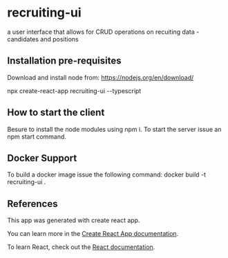 # recruiting-ui

a user interface that allows for CRUD operations on recuiting data - candidates and positions


## Installation pre-requisites

Download and install node from:
 https://nodejs.org/en/download/
 
npx create-react-app recruiting-ui --typescript

## How to start the client

Besure to install the node modules using npm i.
To start the server issue an npm start command. 

## Docker Support

To build a docker image issue the following command:
docker build -t recruiting-ui .

## References

This app was generated with create react app. 

You can learn more in the [Create React App documentation](https://facebook.github.io/create-react-app/docs/getting-started).

To learn React, check out the [React documentation](https://reactjs.org/).